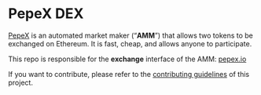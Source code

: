 # PepeX DEX

[PepeX](https://pepex.io/) is an automated market maker (“**AMM**”) that allows two tokens to be exchanged on Ethereum. It is fast, cheap, and allows anyone to participate.

This repo is responsible for the **exchange** interface of the AMM: [pepex.io](https://pepex.io/)

If you want to contribute, please refer to the [contributing guidelines](./CONTRIBUTING.md) of this project.
